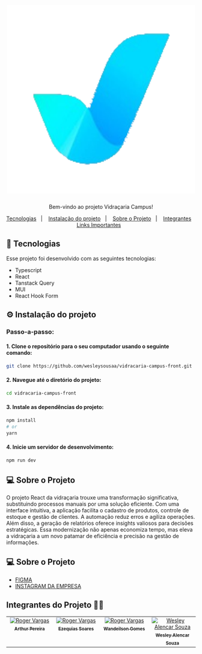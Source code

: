 <h1 align="center">        
        <img
          alt="Vidraçaria campus"
          src="public/images/logo-icon.webp"
          width="500"
          height="auto"
        /> 
</h1>

<p align="center">
  Bem-vindo ao projeto Vidraçaria Campus!<br/>
</p>

<p align="center">
  <a href="#-tecnologias">Tecnologias</a>&nbsp;&nbsp;&nbsp;|&nbsp;&nbsp;&nbsp;
    <a href="#-instalacao-do-projeto">Instalação do projeto</a>&nbsp;&nbsp;&nbsp;|&nbsp;&nbsp;&nbsp;
  <a href="#-sobre-o-projeto">Sobre o Projeto</a>&nbsp;&nbsp;&nbsp;|&nbsp;&nbsp;&nbsp;
  <a href="#-integrantes">Integrantes</a>&nbsp;&nbsp;&nbsp;
  <a href="#-links-importantes">Links Importantes</a>&nbsp;&nbsp;&nbsp;

</p>

## 🚀 Tecnologias <br id="-tecnologias">

Esse projeto foi desenvolvido com as seguintes tecnologias:

- Typescript
- React
- Tanstack Query
- MUI
- React Hook Form

## ⚙️ Instalação do projeto <br id="-instalacao-do-projeto">

### Passo-a-passo:

#### 1. Clone o repositório para o seu computador usando o seguinte comando:

```bash
git clone https://github.com/wesleysousaa/vidracaria-campus-front.git
```

#### 2. Navegue até o diretório do projeto:

```bash
cd vidracaria-campus-front
```

#### 3. Instale as dependências do projeto:

```bash
npm install
# or
yarn
```

#### 4. Inicie um servidor de desenvolvimento:

```bash
npm run dev
```

## 💻 Sobre o Projeto <br id="-sobre-o-projeto">

O projeto React da vidraçaria trouxe uma transformação significativa, substituindo processos manuais por uma solução eficiente. Com uma interface intuitiva, a aplicação facilita o cadastro de produtos, controle de estoque e gestão de clientes. A automação reduz erros e agiliza operações. Além disso, a geração de relatórios oferece insights valiosos para decisões estratégicas. Essa modernização não apenas economiza tempo, mas eleva a vidraçaria a um novo patamar de eficiência e precisão na gestão de informações.

## 💻 Sobre o Projeto <br id="-links-importantes">

 - [FIGMA](https://www.figma.com/file/0YmdA0r61nEXchQ5QeHYGa/Vidra%C3%A7aria?type=design&node-id=65%3A4279&mode=design&t=hDoAZkhEuQ45pd0N-1)
 - [INSTAGRAM DA EMPRESA](https://www.instagram.com/vidr_acariacampos/)

## Integrantes do Projeto 👨‍💻 <br id="-integrantes">

<table>
  <tbody>
    <tr>
      <td align="center" valign="top" width="14.28%">
        <a href="https://github.com/ArthurPdaSilva">
        <img src="https://avatars.githubusercontent.com/u/72280602?s=100&v=4" width="100px;" alt="Roger Vargas"/>
        <br />
        <sub><b>Arthur Pereira</b></sub>
        </a>
        <br />
      </td>
      <td align="center" valign="top" width="14.28%">
        <a href="https://github.com/EzequiasSoares1">
        <img src="https://avatars.githubusercontent.com/u/87997012?s=100&v=4" width="100px;" alt="Roger Vargas"/>
        <br />
        <sub><b>Ezequias Soares</b></sub>
        </a>
        <br />
      </td>
      <td align="center" valign="top" width="14.28%">
        <a href="https://github.com/wandeilson">
        <img src="https://avatars.githubusercontent.com/u/20133335?s=100&v=4" width="100px;" alt="Roger Vargas"/>
        <br />
        <sub><b>Wandeilson Gomes</b></sub>
        </a>
        <br />
      </td>
      <td align="center" valign="top" width="14.28%">
        <a href="https://www.github.com/wesleysousaa">
          <img src="https://avatars.githubusercontent.com/u/47366440?v=4" width="100px;" alt="Wesley Alencar Souza"/>
          <br />
          <sub><b>Wesley Alencar Souza</b></sub>
        </a>
        <br />
      </td>
  </tbody>
</table>
